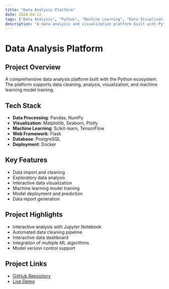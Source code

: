 ```yaml
---
title: "Data Analysis Platform"
date: 2024-04-12
tags: ["Data Analysis", "Python", "Machine Learning", "Data Visualization"]
description: "A data analysis and visualization platform built with Python"
---
```


# Data Analysis Platform

## Project Overview
A comprehensive data analysis platform built with the Python ecosystem. The platform supports data cleaning, analysis, visualization, and machine learning model training.

## Tech Stack
- **Data Processing**: Pandas, NumPy
- **Visualization**: Matplotlib, Seaborn, Plotly
- **Machine Learning**: Scikit-learn, TensorFlow
- **Web Framework**: Flask
- **Database**: PostgreSQL
- **Deployment**: Docker

## Key Features
- Data import and cleaning
- Exploratory data analysis
- Interactive data visualization
- Machine learning model training
- Model deployment and prediction
- Data report generation

## Project Highlights
- Interactive analysis with Jupyter Notebook
- Automated data cleaning pipeline
- Interactive data dashboard
- Integration of multiple ML algorithms
- Model version control support

## Project Links
- [GitHub Repository](https://github.com/yourusername/data-analysis)
- [Live Demo](https://data-analysis-demo.vercel.app) 